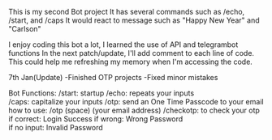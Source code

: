 This is my second Bot project
It has several commands such as /echo, /start, and /caps
It would react to message such as "Happy New Year" and "Carlson"

I enjoy coding this bot a lot, I learned the use of API and telegrambot functions
In the next patch/update, I'll add comment to each line of code.
This could help me refreshing my memory when I'm accessing the code.

7th Jan(Update)
  -Finished OTP projects
  -Fixed minor mistakes

Bot Functions:
  /start: startup 
  /echo: repeats your inputs  
  /caps: capitalize your inputs 
  /otp: send an One Time Passcode to your email 
      how to use: /otp (space) (your email address) 
  /checkotp: to check your otp  
      if correct: Login Success 
      if wrong: Wrong Password  
      if no input: Invalid Password 
